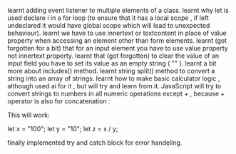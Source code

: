 learnt adding event listener to multiple elements of a class.
learnt why let is used declare i in a for loop (to ensure that it has a local scope , if left undeclared it would have global scope which will lead to unexpected behaviour).
learnt we have to use innertext or textcontent in place of value property when accessing an element other than form elements.
learnt (got forgotten for a bit) that for an input element you have to use value property not innertext property.
learnt that (got forgotten) to clear the value of an input field you have to set its value as an empty string ( "" ).
learnt a bit more about includes() method.
learnt string split() method to convert a string into an array of strings.
learnt how to make basic calculator logic , although used ai for it , but will try and learn from it.
JavaScript will try to convert strings to numbers in all numeric operations except + , because + operator is also for concatenation :

This will work:

let x = "100";
let y = "10";
let z = x / y;

finally implemented try and catch block for error handeling.

